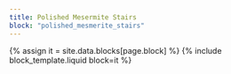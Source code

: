 ```yaml
---
title: Polished Mesermite Stairs
block: "polished_mesmerite_stairs"
---
```


{% assign it = site.data.blocks[page.block] %}
{% include block_template.liquid block=it %}

